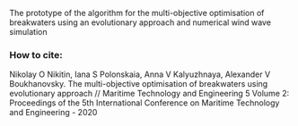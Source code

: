 The prototype of the algorithm for the multi-objective optimisation of breakwaters using an evolutionary approach and numerical wind wave simulation

### How to cite:

Nikolay O Nikitin, Iana S Polonskaia, Anna V Kalyuzhnaya, Alexander V Boukhanovsky. The multi-objective optimisation of breakwaters using evolutionary approach // Maritime Technology and Engineering 5 Volume 2: Proceedings of the 5th International Conference on Maritime Technology and Engineering - 2020

